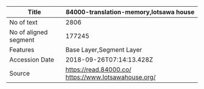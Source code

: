 |Title |  84000-translation-memory,lotsawa house
| --- | --- 
|No of text | 2806
|No of aligned segment | 177245
|Features | Base Layer,Segment Layer
|Accession Date | 2018-09-26T07:14:13.428Z
|Source | https://read.84000.co/ https://www.lotsawahouse.org/
